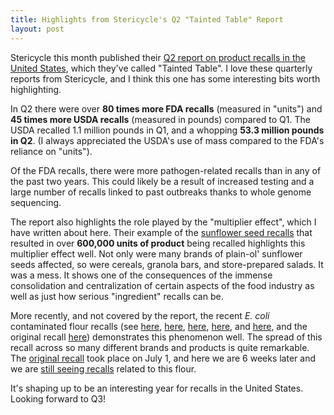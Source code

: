 ```yaml
---
title: Highlights from Stericycle's Q2 "Tainted Table" Report
layout: post
---
```


Stericycle this month published their [Q2 report on product recalls in the United States](http://www.stericycleexpertsolutions.com/wp-content/uploads/2016/08/STCExpertSOLUTIONS-IndustrySpotlight-US-Q22016-FINAL.pdf), which they've called "Tainted Table". I love these quarterly reports from Stericycle, and I think this one has some interesting bits worth highlighting.

In Q2 there were over **80 times more FDA recalls** (measured in "units") and **45 times more USDA recalls** (measured in pounds) compared to Q1. The USDA recalled 1.1 million pounds in Q1, and a whopping **53.3 million pounds in Q2**. (I always appreciated the USDA's use of mass compared to the FDA's reliance on "units").

Of the FDA recalls, there were more pathogen-related recalls than in any of the past two years. This could likely be a result of increased testing and a large number of recalls linked to past outbreaks thanks to whole genome sequencing.

The report also highlights the role played by the "multiplier effect", which I have written about here. Their example of the [sunflower seed recalls](http://scottlougheed.com/2016/05/10/may-official-listeria-monocytogenes-month/) that resulted in over **600,000 units of product** being recalled highlights this multiplier effect well. Not only were many brands of plain-ol' sunflower seeds affected, so were cereals, granola bars, and store-prepared salads. It was a mess. It shows one of the consequences of the immense consolidation and centralization of certain aspects of the food industry as well as just how serious "ingredient" recalls can be.

More recently, and not covered by the report, the recent *E. coli* contaminated flour recalls (see [here](http://www.foodsafetynews.com/2016/08/baking-mixes-recalled-nationwide-because-of-e-coli-in-flour/), [here](http://www.foodsafetynews.com/2016/07/more-sick-general-mills-recalls-more-flour-traced-to-outbreak/), [here](http://www.foodsafetynews.com/2016/07/marie-callenders-recalls-biscuit-mix-with-general-mills-flour/), [here](http://www.foodsafetynews.com/2016/07/fritters-recalled-breading-contains-flour-linked-to-outbreak/), and [here](http://www.foodsafetynews.com/2016/07/general-mills-flour-recall-causes-pancake-mix-recall/), and the original recall [here](http://www.fda.gov/Safety/Recalls/ucm509693.htm)) demonstrates this phenomenon well. The spread of this recall across so many different brands and products is quite remarkable. The [original recall](http://www.fda.gov/Safety/Recalls/ucm509693.htm) took place on July 1, and here we are 6 weeks later and we are [still seeing recalls](http://www.foodsafetynews.com/2016/08/baking-mixes-recalled-nationwide-because-of-e-coli-in-flour/) related to this flour.

It's shaping up to be an interesting year for recalls in the United States. Looking forward to Q3!
